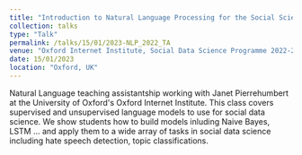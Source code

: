 ```yaml
---
title: "Introduction to Natural Language Processing for the Social Sciences"
collection: talks
type: "Talk"
permalink: /talks/15/01/2023-NLP_2022_TA
venue: "Oxford Internet Institute, Social Data Science Programme 2022-2023"
date: 15/01/2023
location: "Oxford, UK"
---
```


Natural Language teaching assistantship working with Janet Pierrehumbert at the University of Oxford&apos;s Oxford Internet Institute. This class covers supervised and unsupervised language models to use for social data science. We show students how to build models inluding Naive Bayes, LSTM ... and apply them to a wide array of tasks in social data science including hate speech detection, topic classifications. 
